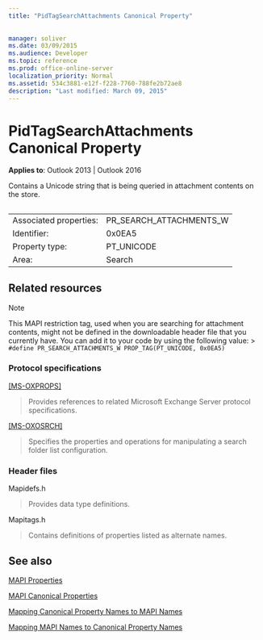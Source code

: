 ```yaml
---
title: "PidTagSearchAttachments Canonical Property"
 
 
manager: soliver
ms.date: 03/09/2015
ms.audience: Developer
ms.topic: reference
ms.prod: office-online-server
localization_priority: Normal
ms.assetid: 534c3881-e12f-f228-7760-788fe2b72ae8
description: "Last modified: March 09, 2015"
---
```


# PidTagSearchAttachments Canonical Property

  
  
**Applies to**: Outlook 2013 | Outlook 2016 
  
Contains a Unicode string that is being queried in attachment contents on the store.
  
## 

|||
|:-----|:-----|
|Associated properties:  <br/> |PR_SEARCH_ATTACHMENTS_W  <br/> |
|Identifier:  <br/> |0x0EA5  <br/> |
|Property type:  <br/> |PT_UNICODE  <br/> |
|Area:  <br/> |Search  <br/> |
   
## Related resources

> [!NOTE]
> This MAPI restriction tag, used when you are searching for attachment contents, might not be defined in the downloadable header file that you currently have. You can add it to your code by using the following value: >  `#define PR_SEARCH_ATTACHMENTS_W PROP_TAG(PT_UNICODE, 0x0EA5)`
  
### Protocol specifications

[[MS-OXPROPS]](https://msdn.microsoft.com/library/f6ab1613-aefe-447d-a49c-18217230b148%28Office.15%29.aspx)
  
> Provides references to related Microsoft Exchange Server protocol specifications.
    
[[MS-OXOSRCH]](https://msdn.microsoft.com/library/c72e49b8-78c7-4483-ad65-e46e9133673b%28Office.15%29.aspx)
  
> Specifies the properties and operations for manipulating a search folder list configuration.
    
### Header files

Mapidefs.h
  
> Provides data type definitions.
    
Mapitags.h
  
> Contains definitions of properties listed as alternate names.
    
## See also



[MAPI Properties](mapi-properties.md)
  
[MAPI Canonical Properties](mapi-canonical-properties.md)
  
[Mapping Canonical Property Names to MAPI Names](mapping-canonical-property-names-to-mapi-names.md)
  
[Mapping MAPI Names to Canonical Property Names](mapping-mapi-names-to-canonical-property-names.md)

